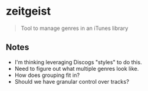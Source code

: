 # zeitgeist

> Tool to manage genres in an iTunes library

## Notes

- I'm thinking leveraging Discogs "styles" to do this.  
- Need to figure out what multiple genres look like.
- How does grouping fit in?
- Should we have granular control over tracks?

